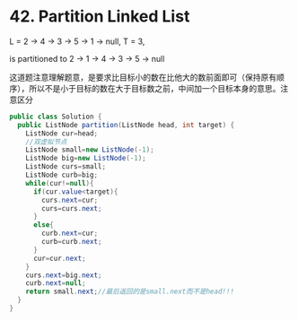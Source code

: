 # 42. Partition Linked List

L = 2 -> 4 -> 3 -> 5 -> 1 -> null, T = 3, 

is partitioned to 2 -> 1 -> 4 -> 3 -> 5 -> null

这道题注意理解题意，是要求比目标小的数在比他大的数前面即可（保持原有顺序），所以不是小于目标的数在大于目标数之前，中间加一个目标本身的意思。注意区分


```java
public class Solution {
  public ListNode partition(ListNode head, int target) {
    ListNode cur=head;
    //双虚拟节点
    ListNode small=new ListNode(-1);
    ListNode big=new ListNode(-1);
    ListNode curs=small;
    ListNode curb=big;
    while(cur!=null){
      if(cur.value<target){
        curs.next=cur;
        curs=curs.next;
      }
      else{
        curb.next=cur;
        curb=curb.next;
      }
      cur=cur.next;
    }
    curs.next=big.next;
    curb.next=null;
    return small.next;//最后返回的是small.next而不是head!!!
  }
}
